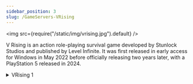 ```yaml
---
sidebar_position: 3
slug: /GameServers-VRising
---
```

<img src={require("/static/img/vrising.jpg").default} />

V Rising is an action role-playing survival game developed by Stunlock Studios and published by Level Infinite. It was first released in early access for Windows in May 2022 before officially releasing two years later, with a PlayStation 5 released in 2024.

<details>
  <summary>VRising 1</summary>

### Hosted By
- Community Member: Throop

## Description
This is a no raid server. PvP in open areas is encouraged.

### Connection Info
- Server Name: LetsGame.org | VRising 1
- Password: fsdfdsfs

### Game Configuration
- Difficulty: Brutal
- Resources: 2x
- PvP: Enabled
- Raids: Disabled
- Wipe: Yes
- Wipe Length: 30 days
- Mods Required: Yes
  - LINK TO MOD
  - LINK TO MOD

### Game Specific Rules
</details>